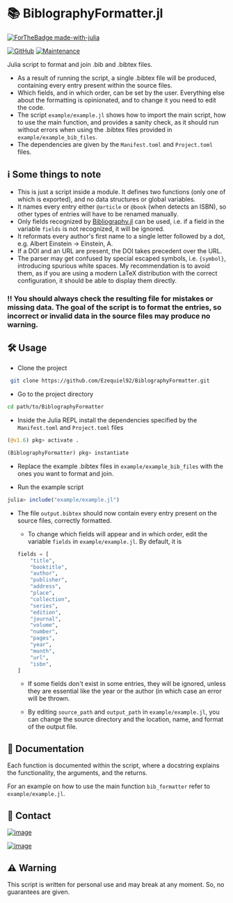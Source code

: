 # 📚 BiblographyFormatter.jl

[![ForTheBadge made-with-julia](https://forthebadge.com/images/badges/made-with-julia.svg)](https://julialang.org)

[![GitHub](https://img.shields.io/github/license/Ezequiel92/BiblographyFormatter?style=flat-square)](https://github.com/Ezequiel92/BiblographyFormatter/blob/main/LICENSE) [![Maintenance](https://img.shields.io/maintenance/yes/2021?style=flat-square)](mailto:lozano.ez@gmail.com)

Julia script to format and join .bib and .bibtex files.

- As a result of running the script, a single .bibtex file will be produced, containing every entry present within the source files. 
- Which fields, and in which order, can be set by the user. Everything else about the formatting is opinionated, and to change it you need to edit the code.
- The script `example/example.jl` shows how to import the main script, how to use the main function, and provides a sanity check, as it should run without errors when using the .bibtex files provided in `example/example_bib_files`.
- The dependencies are given by the `Manifest.toml` and `Project.toml` files.

## ℹ️ Some things to note

- This is just a script inside a module. It defines two functions (only one of which is exported), and no data structures or global variables.
- It names every entry either `@article` or `@book` (when detects an ISBN), so other types of entries will have to be renamed manually.
- Only fields recognized by [Bibliography.jl](https://github.com/Humans-of-Julia/Bibliography.jl) can be used, i.e. if a field in the variable `fields` is not recognized, it will be ignored.
- It reformats every author's first name to a single letter followed by a dot, e.g. Albert Einstein -> Einstein, A.
- If a DOI and an URL are present, the DOI takes precedent over the URL.
- The parser may get confused by special escaped symbols, i.e. `{symbol}`, introducing spurious white spaces. My recommendation is to avoid them, as if you are using a modern LaTeX distribution with the correct configuration, it should be able to display them directly.

### ‼️ You should always check the resulting file for mistakes or missing data. The goal of the script is to format the entries, so incorrect or invalid data in the source files may produce no warning.

## 🛠️ Usage

* Clone the project

```bash
 git clone https://github.com/Ezequiel92/BiblographyFormatter.git
```

* Go to the project directory

```bash
cd path/to/BiblographyFormatter
```

* Inside the Julia REPL install the dependencies specified by the `Manifest.toml` and `Project.toml` files

```julia
(@v1.6) pkg> activate .

(BiblographyFormatter) pkg> instantiate
```

* Replace the example .bibtex files in `example/example_bib_files` with the ones you want to format and join.

* Run the example script

```julia
julia> include("example/example.jl")
```

* The file `output.bibtex` should now contain every entry present on the source files, correctly formatted.

    * To change which fields will appear and in which order, edit the variable `fields` in `example/example.jl`. By default, it is

    ```julia
    fields = [
        "title",
        "booktitle",
        "author",
        "publisher",
        "address",
        "place",
        "collection",
        "series",
        "edition",
        "journal",
        "volume",
        "number",
        "pages",
        "year",
        "month",
        "url",
        "isbn",
    ]
    ```

    * If some fields don't exist in some entries, they will be ignored, unless they are essential like the year or the author (in which case an error will be thrown.

    * By editing `source_path` and `output_path` in `example/example.jl`, you can change the source directory and the location, name, and format of the output file.

## 📘 Documentation

Each function is documented within the script, where a docstring explains the functionality, the arguments, and the returns.

For an example on how to use the main function `bib_formatter` refer to `example/example.jl`.

## 📣 Contact

[![image](https://img.shields.io/badge/Gmail-D14836?style=for-the-badge&logo=gmail&logoColor=white)](mailto:lozano.ez@gmail.com)

[![image](https://img.shields.io/badge/Microsoft_Outlook-0078D4?style=for-the-badge&logo=microsoft-outlook&logoColor=white)](mailto:lozano.ez@outlook.com)

## ⚠️ Warning

This script is written for personal use and may break at any moment. So, no guarantees are given.
